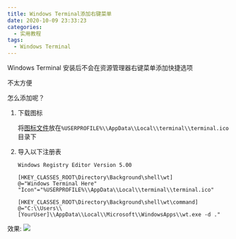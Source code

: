 ```yaml
---
title: Windows Terminal添加右键菜单
date: 2020-10-09 23:33:23
categories:
  - 实用教程
tags:
  - Windows Terminal
---
```


Windows Terminal 安装后不会在资源管理器右键菜单添加快捷选项

不太方便

怎么添加呢？

1. 下载图标

   将[图标文件](https://raw.githubusercontent.com/microsoft/terminal/main/res/terminal.ico)放在`%USERPROFILE%\\AppData\\Local\\terminal\\terminal.ico`目录下

2. 导入以下注册表

   ```
   Windows Registry Editor Version 5.00

   [HKEY_CLASSES_ROOT\Directory\Background\shell\wt]
   @="Windows Terminal Here"
   "Icon"="%USERPROFILE%\\AppData\\Local\\terminal\\terminal.ico"

   [HKEY_CLASSES_ROOT\Directory\Background\shell\wt\command]
   @="C:\\Users\\[YourUser]\\AppData\\Local\\Microsoft\\WindowsApps\\wt.exe -d ."
   ```

效果:
![](https://img-1251985644.file.myqcloud.com/img/blog/windows-terminal-right-key-menu/1.png)
